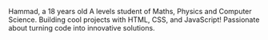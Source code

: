 Hammad, a 18 years old A levels student of Maths, Physics and Computer Science.
Building cool projects with HTML, CSS, and JavaScript!
Passionate about turning code into innovative solutions.
